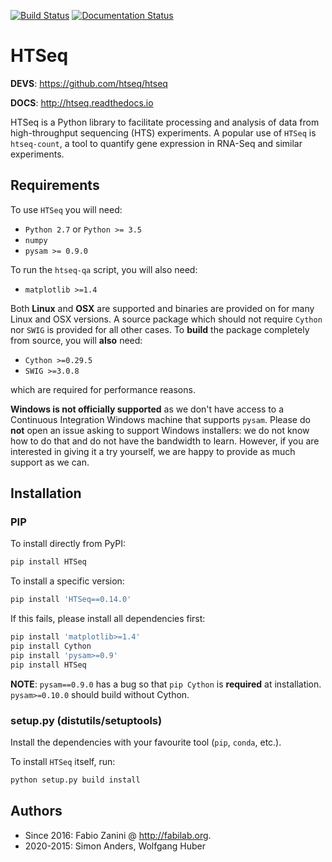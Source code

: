 [![Build Status](https://travis-ci.org/htseq/htseq.svg?branch=master)](https://travis-ci.org/htseq/htseq)
[![Documentation Status](https://readthedocs.org/projects/htseq/badge/?version=master)](https://htseq.readthedocs.io)

# HTSeq
**DEVS**: https://github.com/htseq/htseq

**DOCS**: http://htseq.readthedocs.io

HTSeq is a Python library to facilitate processing and analysis of data
from high-throughput sequencing (HTS) experiments. A popular use of ``HTSeq``
is ``htseq-count``, a tool to quantify gene expression in RNA-Seq and similar
experiments.

## Requirements

To use ``HTSeq`` you will need:

-  ``Python 2.7`` or ``Python >= 3.5`` 
-  ``numpy``
-  ``pysam >= 0.9.0``

To run the ``htseq-qa`` script, you will also need:

-  ``matplotlib >=1.4``

Both **Linux** and **OSX** are supported and binaries are provided on for many
Linux and OSX versions. A source package which should not require ``Cython``
nor ``SWIG`` is provided for all other cases. To **build** the package completely
from source, you will **also** need:

-  ``Cython >=0.29.5``
-  ``SWIG >=3.0.8``

which are required for performance reasons.

**Windows is not officially supported** as we don't have access to a Continuous
Integration Windows machine that supports ``pysam``. Please do **not** open an
issue asking to support Windows installers: we do not know how to do that and 
do not have the bandwidth to learn. However, if you are interested in giving it
a try yourself, we are happy to provide as much support as we can.

## Installation

### PIP

To install directly from PyPI:

```bash
pip install HTSeq
```

To install a specific version:

```bash
pip install 'HTSeq==0.14.0'
```

If this fails, please install all dependencies first:

```bash
pip install 'matplotlib>=1.4'
pip install Cython
pip install 'pysam>=0.9'
pip install HTSeq
```

**NOTE**: ``pysam==0.9.0`` has a bug so that ``pip Cython`` is
**required** at installation. ``pysam>=0.10.0`` should build without
Cython.

### setup.py (distutils/setuptools)

Install the dependencies with your favourite tool (``pip``, ``conda``,
etc.).

To install ``HTSeq`` itself, run:

```bash
python setup.py build install
```

## Authors
- Since 2016: Fabio Zanini @ http://fabilab.org.
- 2020-2015: Simon Anders, Wolfgang Huber
